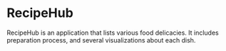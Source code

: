 # RecipeHub

RecipeHub is an application that lists various food delicacies. It includes preparation process, and several visualizations about each dish. 